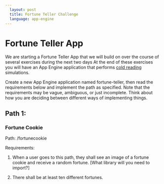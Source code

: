 ```yaml
---
  layout: post
  title: Fortune Teller Challenge
  language: app-engine
---
```

# Fortune Teller App
We are starting a Fortune Teller App that we will build on over the course of several exercises during the next two days At the end of these exercises you will have an App Engine application that performs [cold reading](https://en.wikipedia.org/wiki/Cold_reading) simulations.

Create a new App Engine application named fortune-teller, then read the requirements below and implement the path as specified. Note that the requirements may be vague, ambiguous, or just incomplete. Think about how you are deciding between different ways of implementing things.

## Path 1:

### **Fortune Cookie**

Path: /fortunecookie

Requirements:

1. When a user goes to this path, they shall see an image of a fortune cookie and receive a random fortune. [What library will you need to import?]

2. There shall be at least ten different fortunes.
